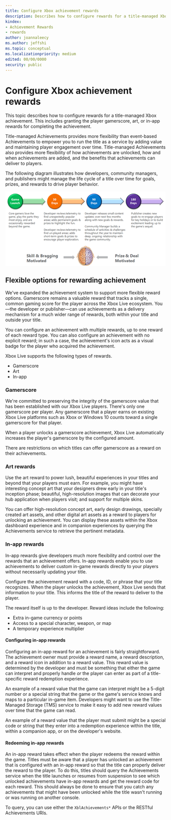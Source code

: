 ```yaml
---
title: Configure Xbox achievement rewards
description: Describes how to configure rewards for a title-managed Xbox achievement. This includes granting the player gamerscore, art, or in-app rewards for completing the achievement.
kindex:
- Achievement Rewards
- rewards
author: joannaleecy
ms.author: jeffshi
ms.topic: conceptual
ms.localizationpriority: medium
edited: 00/00/0000
security: public
---
```


# Configure Xbox achievement rewards

This topic describes how to configure rewards for a title-managed Xbox achievement. This includes granting the player gamerscore, art, or in-app rewards for completing the achievement.

Title-managed Achievements provides more flexibility than event-based Achievements to empower you to run the title as a service by adding value and maintaining player engagement over time.
Title-managed Achievements also provides more flexibility of how achievements are unlocked, how and when achievements are added, and the benefits that achievements can deliver to players.

The following diagram illustrates how developers, community managers, and publishers might manage the life cycle of a title over time for goals, prizes, and rewards to drive player behavior.

![An image of a diagram that shows game launch to 90 days after launch where developers review telemetry, add new goals and prizes, and release content updates with new goals and rewards. At 90 days, community managers build a schedule of activities and challenges. At 180 days, publishers create new goals to re-engage players for events or to generate excitement for the game's sequel. Shows an image of a brain. The left side is motivated by skills and bragging. The right side is motivated by prizes and deals.](../../../../../../../../resources/gamecore/secure/images/en-us/live/achievements/achievements_overview_01_drive_behavior.png)

## Flexible options for rewarding achievement

We've expanded the achievement system to support more flexible reward options.
Gamerscore remains a valuable reward that tracks a single, common gaming score for the player across the Xbox Live ecosystem. You&mdash;the developer or publisher&mdash;can use achievements as a delivery mechanism for a much wider range of rewards, both within your title and outside your title.

You can configure an achievement with multiple rewards, up to one reward of each reward type.
You can also configure an achievement with no explicit reward; in such a case, the achievement's icon acts as a visual badge for the player who acquired the achievement.

Xbox Live supports the following types of rewards.

* Gamerscore
* Art
* In-app


### Gamerscore

We're committed to preserving the integrity of the gamerscore value that has been established with our Xbox Live players.
There's only one gamerscore per player.
Any gamerscore that a player earns on existing Xbox Live platforms such as Xbox or Windows 10 counts toward a single gamerscore for that player.

When a player unlocks a gamerscore achievement, Xbox Live automatically increases the player's gamerscore by the configured amount.

There are restrictions on which titles can offer gamerscore as a reward on their achievements.

### Art rewards

Use the art reward to power lush, beautiful experiences in your titles and beyond that your players must earn. For example, you might have interesting concept art that your designers drew early in your title's inception phase; beautiful, high-resolution images that can decorate your hub application when players visit; and support for multiple skins.

You can offer high-resolution concept art, early design drawings, specially created art assets, and other digital art assets as a reward to players for unlocking an achievement.
You can display these assets within the Xbox dashboard experience and in companion experiences by querying the Achievements service to retrieve the pertinent metadata.

### In-app rewards

In-app rewards give developers much more flexibility and control over the rewards that an achievement offers.
In-app rewards enable you to use achievements to deliver custom in-game rewards directly to your players without necessarily updating your title.

Configure the achievement reward with a code, ID, or phrase that your title recognizes. When the player unlocks the achievement, Xbox Live sends that information to your title. This informs the title of the reward to deliver to the player.

The reward itself is up to the developer.
Reward ideas include the following:

* Extra in-game currency or points
* Access to a special character, weapon, or map
* A temporary experience multiplier

#### Configuring in-app rewards

Configuring an in-app reward for an achievement is fairly straightforward.
The achievement owner must provide a reward name, a reward description, and a reward icon in addition to a reward value.
This reward value is determined by the developer and must be something that either the game can interpret and properly handle *or* the player can enter as part of a title-specific reward redemption experience.

An example of a reward value that the game can interpret might be a 5-digit number or a special string that the game or the game's service knows and maps to a particular in-game item.
Developers might want to use the Title-Managed Storage (TMS) service to make it easy to add new reward values over time that the game can read.

An example of a reward value that the player must submit might be a special code or string that they enter into a redemption experience within the title, within a companion app, or on the developer's website.

#### Redeeming in-app rewards

An in-app reward takes effect when the player redeems the reward within the game.
Titles must be aware that a player has unlocked an achievement that is configured with an in-app reward so that the title can properly deliver the reward to the player.
To do this, titles should query the Achievements service when the title launches or resumes from suspension to see which unlocked achievements have in-app rewards and get the reward code for each reward. This should always be done to ensure that you catch any achievements that might have been unlocked while the title wasn't running or was running on another console.  

To query, you can use either the `XblAchievements*` APIs or the RESTful Achievements URIs.

